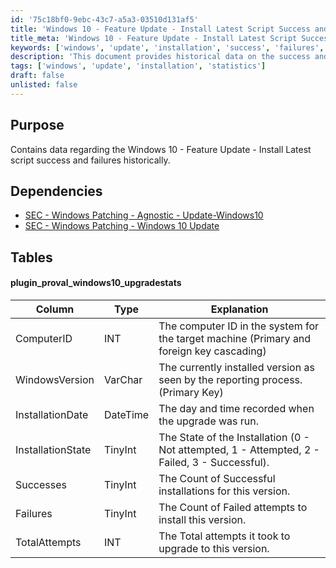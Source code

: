```yaml
---
id: '75c18bf0-9ebc-43c7-a5a3-03510d131af5'
title: 'Windows 10 - Feature Update - Install Latest Script Success and Failures'
title_meta: 'Windows 10 - Feature Update - Install Latest Script Success and Failures'
keywords: ['windows', 'update', 'installation', 'success', 'failures', 'statistics']
description: 'This document provides historical data on the success and failure rates of the Windows 10 Feature Update Install Latest script. It includes dependencies, relevant tables, and a detailed explanation of the installation states and statistics related to the update process.'
tags: ['windows', 'update', 'installation', 'statistics']
draft: false
unlisted: false
---
```

## Purpose

Contains data regarding the Windows 10 - Feature Update - Install Latest script success and failures historically.

## Dependencies

- [SEC - Windows Patching - Agnostic - Update-Windows10](https://proval.itglue.com/DOC-5078775-9447713)
- [SEC - Windows Patching - Windows 10 Update](https://proval.itglue.com/DOC-5078775-9560440)

## Tables

#### plugin_proval_windows10_upgradestats

| Column            | Type      | Explanation                                                                                     |
|-------------------|-----------|-------------------------------------------------------------------------------------------------|
| ComputerID        | INT       | The computer ID in the system for the target machine (Primary and foreign key cascading)       |
| WindowsVersion     | VarChar   | The currently installed version as seen by the reporting process. (Primary Key)                |
| InstallationDate   | DateTime  | The day and time recorded when the upgrade was run.                                           |
| InstallationState  | TinyInt   | The State of the Installation (0 - Not attempted, 1 - Attempted, 2 - Failed, 3 - Successful). |
| Successes          | TinyInt   | The Count of Successful installations for this version.                                        |
| Failures           | TinyInt   | The Count of Failed attempts to install this version.                                          |
| TotalAttempts      | INT       | The Total attempts it took to upgrade to this version.                                         |







